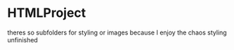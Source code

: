 # HTMLProject
theres so subfolders for styling or images because I enjoy the chaos
styling unfinished
